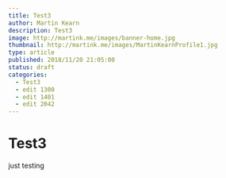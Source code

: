 ```yaml
---
title: Test3
author: Martin Kearn
description: Test3
image: http://martink.me/images/banner-home.jpg
thumbnail: http://martink.me/images/MartinKearnProfile1.jpg
type: article
published: 2018/11/20 21:05:00
status: draft
categories: 
  - Test3
  - edit 1300
  - edit 1401
  - edit 2042
---
```

# Test3
just testing
